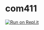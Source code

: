 # com411

[![Run on Repl.it](https://repl.it/badge/github/4monkw84/com411)](https://repl.it/github/4monkw84/com411)